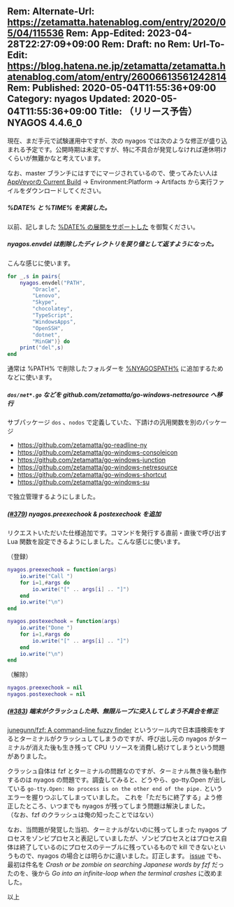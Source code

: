Rem: Alternate-Url: https://zetamatta.hatenablog.com/entry/2020/05/04/115536
Rem: App-Edited: 2023-04-28T22:27:09+09:00
Rem: Draft: no
Rem: Url-To-Edit: https://blog.hatena.ne.jp/zetamatta/zetamatta.hatenablog.com/atom/entry/26006613561242814
Rem: Published: 2020-05-04T11:55:36+09:00
Category: nyagos
Updated: 2020-05-04T11:55:36+09:00
Title: （リリース予告）NYAGOS 4.4.6_0
---
現在、まだ手元で試験運用中ですが、次の nyagos では次のような修正が盛り込まれる予定です。公開時期は未定ですが、特に不具合が発覚しなければ連休明けくらいが無難かなと考えています。

なお、master ブランチにはすでにマージされているので、使ってみたい人は [AppVeyorの Current Build](https://ci.appveyor.com/project/zetamatta/nyagos) →  Environment:Platform → Artifacts から実行ファイルをダウンロードしてください。

##### %DATE% と %TIME% を実装した。

以前、記しました
[%DATE% の展開をサポートした](https://zetamatta.hatenablog.com/entry/2020/03/15/125835)
を御覧ください。

##### nyagos.envdel は削除したディレクトリを戻り値として返すようになった。

こんな感じに使います。

```lua
for _,s in pairs{
    nyagos.envdel("PATH",
        "Oracle",
        "Lenovo",
        "Skype",
        "chocolatey",
        "TypeScript",
        "WindowsApps",
        "OpenSSH",
        "dotnet",
        "MinGW")} do
    print("del",s)
end
```

通常は %PATH% で削除したフォルダーを [%NYAGOSPATH%](https://zetamatta.hatenablog.com/entry/2020/03/19/070803) に追加するためなどに使います。

##### `dos/net*.go` などを github.com/zetamatta/go-windows-netresource へ移行

サブパッケージ `dos` 、`nodos` で定義していた、下請けの汎用関数を別のパッケージ

* https://github.com/zetamatta/go-readline-ny
* https://github.com/zetamatta/go-windows-consoleicon
* https://github.com/zetamatta/go-windows-junction
* https://github.com/zetamatta/go-windows-netresource
* https://github.com/zetamatta/go-windows-shortcut
* https://github.com/zetamatta/go-windows-su

で独立管理するようにしました。

##### ([#379](https://github.com/zetamatta/nyagos/issues/379)) nyagos.preexechook & postexechook を追加

リクエストいただいた仕様追加です。コマンドを発行する直前・直後で呼び出す Lua 関数を設定できるようにしました。こんな感じに使います。

（登録）
```lua
nyagos.preexechook = function(args)
    io.write("Call ")
    for i=1,#args do
        io.write("[" .. args[i] .. "]")
    end
    io.write("\n")
end

nyagos.postexechook = function(args)
    io.write("Done ")
    for i=1,#args do
        io.write("[" .. args[i] .. "]")
    end
    io.write("\n")
end
```

（解除）
```lua
nyagos.preexechook = nil
nyagos.postexechook = nil
```

##### ([#383](https://github.com/zetamatta/nyagos/issues/383)) 端末がクラッシュした時、無限ループに突入してしまう不具合を修正

[junegunn/fzf: A command-line fuzzy finder](https://github.com/junegunn/fzf) というツール内で日本語検索をするとターミナルがクラッシュしてしまうのですが、呼び出し元の nyagos がターミナルが消えた後も生き残って CPU リソースを消費し続けてしまうという問題がありました。

クラッシュ自体は fzf とターミナルの問題なのですが、ターミナル無き後も動作するのは nyagos の問題です。調査してみると、どうやら、go-tty.Open が出している `go-tty.Open: No process is on the other end of the pipe.` というエラーを握りつぶしてしまっていました。
これを「ただちに終了する」よう修正したところ、いつまでも nyagos が残ってしまう問題は解決しました。  
（なお、fzf のクラッシュは俺の知ったことではない）

なお、当問題が発覚した当初、ターミナルがないのに残ってしまった nyagos プロセスをゾンビプロセスと表記していましたが、ゾンビプロセスとはプロセス自体は終了しているのにプロセスのテーブルに残っているもので kill できないというもので、nyagos の場合とは明らかに違いました。訂正します。
[issue](https://github.com/zetamatta/nyagos/issues/383) でも、最初は件名を *Crash or be zombie on searching Japanese words by fzf* だったのを、後から *Go into an infinite-loop when the terminal crashes* に改めました。

以上